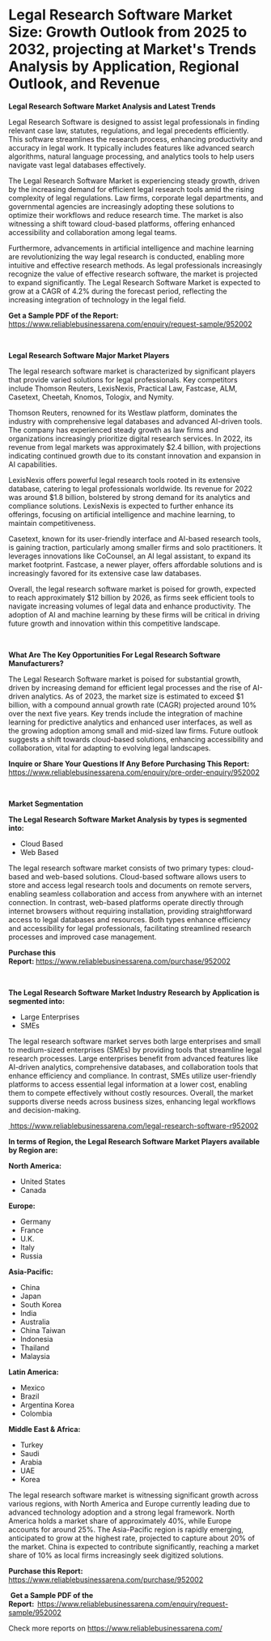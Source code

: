 <p><h1>Legal Research Software Market Size: Growth Outlook from 2025 to 2032, projecting at Market's Trends Analysis by Application, Regional Outlook, and Revenue</h1></p><p><strong>Legal Research Software Market Analysis and Latest Trends</strong></p>
<p><p>Legal Research Software is designed to assist legal professionals in finding relevant case law, statutes, regulations, and legal precedents efficiently. This software streamlines the research process, enhancing productivity and accuracy in legal work. It typically includes features like advanced search algorithms, natural language processing, and analytics tools to help users navigate vast legal databases effectively.</p><p>The Legal Research Software Market is experiencing steady growth, driven by the increasing demand for efficient legal research tools amid the rising complexity of legal regulations. Law firms, corporate legal departments, and governmental agencies are increasingly adopting these solutions to optimize their workflows and reduce research time. The market is also witnessing a shift toward cloud-based platforms, offering enhanced accessibility and collaboration among legal teams.</p><p>Furthermore, advancements in artificial intelligence and machine learning are revolutionizing the way legal research is conducted, enabling more intuitive and effective research methods. As legal professionals increasingly recognize the value of effective research software, the market is projected to expand significantly. The Legal Research Software Market is expected to grow at a CAGR of 4.2% during the forecast period, reflecting the increasing integration of technology in the legal field.</p></p>
<p><strong>Get a Sample PDF of the Report:&nbsp;</strong> <a href="https://www.reliablebusinessarena.com/enquiry/request-sample/952002?utm_campaign=3098&utm_medium=2&utm_source=Github&utm_content=ia&utm_term=06032025&utm_id=legal-research-software">https://www.reliablebusinessarena.com/enquiry/request-sample/952002</a></p>
<p>&nbsp;</p>
<p><strong>Legal Research Software Major Market Players</strong></p>
<p><p>The legal research software market is characterized by significant players that provide varied solutions for legal professionals. Key competitors include Thomson Reuters, LexisNexis, Practical Law, Fastcase, ALM, Casetext, Cheetah, Knomos, Tologix, and Nymity. </p><p>Thomson Reuters, renowned for its Westlaw platform, dominates the industry with comprehensive legal databases and advanced AI-driven tools. The company has experienced steady growth as law firms and organizations increasingly prioritize digital research services. In 2022, its revenue from legal markets was approximately $2.4 billion, with projections indicating continued growth due to its constant innovation and expansion in AI capabilities.</p><p>LexisNexis offers powerful legal research tools rooted in its extensive database, catering to legal professionals worldwide. Its revenue for 2022 was around $1.8 billion, bolstered by strong demand for its analytics and compliance solutions. LexisNexis is expected to further enhance its offerings, focusing on artificial intelligence and machine learning, to maintain competitiveness.</p><p>Casetext, known for its user-friendly interface and AI-based research tools, is gaining traction, particularly among smaller firms and solo practitioners. It leverages innovations like CoCounsel, an AI legal assistant, to expand its market footprint. Fastcase, a newer player, offers affordable solutions and is increasingly favored for its extensive case law databases.</p><p>Overall, the legal research software market is poised for growth, expected to reach approximately $12 billion by 2026, as firms seek efficient tools to navigate increasing volumes of legal data and enhance productivity. The adoption of AI and machine learning by these firms will be critical in driving future growth and innovation within this competitive landscape.</p></p>
<p>&nbsp;</p>
<p><strong>What Are The Key Opportunities For Legal Research Software Manufacturers?</strong></p>
<p><p>The Legal Research Software market is poised for substantial growth, driven by increasing demand for efficient legal processes and the rise of AI-driven analytics. As of 2023, the market size is estimated to exceed $1 billion, with a compound annual growth rate (CAGR) projected around 10% over the next five years. Key trends include the integration of machine learning for predictive analytics and enhanced user interfaces, as well as the growing adoption among small and mid-sized law firms. Future outlook suggests a shift towards cloud-based solutions, enhancing accessibility and collaboration, vital for adapting to evolving legal landscapes.</p></p>
<p><strong>Inquire or Share Your Questions If Any Before Purchasing This Report:</strong> <a href="https://www.reliablebusinessarena.com/enquiry/pre-order-enquiry/952002?utm_campaign=3098&utm_medium=2&utm_source=Github&utm_content=ia&utm_term=06032025&utm_id=legal-research-software">https://www.reliablebusinessarena.com/enquiry/pre-order-enquiry/952002</a></p>
<p>&nbsp;</p>
<p><strong>Market Segmentation</strong></p>
<p><strong>The Legal Research Software Market Analysis by types is segmented into:</strong></p>
<p><ul><li>Cloud Based</li><li>Web Based</li></ul></p>
<p><p>The legal research software market consists of two primary types: cloud-based and web-based solutions. Cloud-based software allows users to store and access legal research tools and documents on remote servers, enabling seamless collaboration and access from anywhere with an internet connection. In contrast, web-based platforms operate directly through internet browsers without requiring installation, providing straightforward access to legal databases and resources. Both types enhance efficiency and accessibility for legal professionals, facilitating streamlined research processes and improved case management.</p></p>
<p><strong>Purchase this Report:&nbsp;</strong><a href="https://www.reliablebusinessarena.com/purchase/952002?utm_campaign=3098&utm_medium=2&utm_source=Github&utm_content=ia&utm_term=06032025&utm_id=legal-research-software">https://www.reliablebusinessarena.com/purchase/952002</a></p>
<p>&nbsp;</p>
<p><strong>The Legal Research Software Market Industry Research by Application is segmented into:</strong></p>
<p><ul><li>Large Enterprises</li><li>SMEs</li></ul></p>
<p><p>The legal research software market serves both large enterprises and small to medium-sized enterprises (SMEs) by providing tools that streamline legal research processes. Large enterprises benefit from advanced features like AI-driven analytics, comprehensive databases, and collaboration tools that enhance efficiency and compliance. In contrast, SMEs utilize user-friendly platforms to access essential legal information at a lower cost, enabling them to compete effectively without costly resources. Overall, the market supports diverse needs across business sizes, enhancing legal workflows and decision-making.</p></p>
<p><a href="https://www.reliablebusinessarena.com/legal-research-software-r952002?utm_campaign=3098&utm_medium=2&utm_source=Github&utm_content=ia&utm_term=06032025&utm_id=legal-research-software">&nbsp;https://www.reliablebusinessarena.com/legal-research-software-r952002</a></p>
<p><strong>In terms of Region, the Legal Research Software Market Players available by Region are:</strong></p>
<p>
    <p> <strong> North America: </strong>
        <ul>
            <li>United States</li>
            <li>Canada</li>
        </ul>
        </p> 
    <p> <strong> Europe: </strong>
        <ul>
            <li>Germany</li>
            <li>France</li>
            <li>U.K.</li>
            <li>Italy</li>
            <li>Russia</li>
        </ul>
        </p> 
    <p> <strong> Asia-Pacific: </strong>
        <ul>
            <li>China</li>
            <li>Japan</li>
            <li>South Korea</li>
            <li>India</li>
            <li>Australia</li>
            <li>China Taiwan</li>
            <li>Indonesia</li>
            <li>Thailand</li>
            <li>Malaysia</li>
        </ul>
        </p> 
    <p> <strong> Latin America: </strong>
        <ul>
            <li>Mexico</li>
            <li>Brazil</li>
            <li>Argentina Korea</li>
            <li>Colombia</li>
        </ul>
        </p> 
    <p> <strong> Middle East & Africa: </strong>
        <ul>
            <li>Turkey</li>
            <li>Saudi</li>
            <li>Arabia</li>
            <li>UAE</li>
            <li>Korea</li>
        </ul>
    </p>
    </p>
<p><p>The legal research software market is witnessing significant growth across various regions, with North America and Europe currently leading due to advanced technology adoption and a strong legal framework. North America holds a market share of approximately 40%, while Europe accounts for around 25%. The Asia-Pacific region is rapidly emerging, anticipated to grow at the highest rate, projected to capture about 20% of the market. China is expected to contribute significantly, reaching a market share of 10% as local firms increasingly seek digitized solutions.</p></p>
<p><strong>Purchase this Report: </strong><a href="https://www.reliablebusinessarena.com/purchase/952002?utm_campaign=3098&utm_medium=2&utm_source=Github&utm_content=ia&utm_term=06032025&utm_id=legal-research-software">https://www.reliablebusinessarena.com/purchase/952002</a></p>
<p>&nbsp;<strong>Get a Sample PDF of the Report:&nbsp;&nbsp;</strong><a href="https://www.reliablebusinessarena.com/enquiry/request-sample/952002?utm_campaign=3098&utm_medium=2&utm_source=Github&utm_content=ia&utm_term=06032025&utm_id=legal-research-software">https://www.reliablebusinessarena.com/enquiry/request-sample/952002</a></p>
<p><strong></strong></p>
<p>Check more reports on <a href="https://www.reliablebusinessarena.com/?utm_campaign=3098&utm_medium=2&utm_source=Github&utm_content=ia&utm_term=06032025&utm_id=legal-research-software">https://www.reliablebusinessarena.com/</a></p>